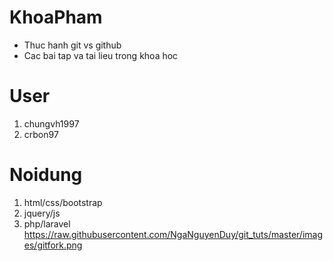 KhoaPham
========
* Thuc hanh git vs github
* Cac bai tap va tai lieu trong khoa hoc
# User
1. chungvh1997
2. crbon97
# Noidung

1. html/css/bootstrap
2. jquery/js
3. php/laravel
https://raw.githubusercontent.com/NgaNguyenDuy/git_tuts/master/images/gitfork.png

